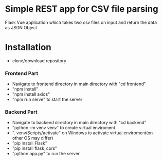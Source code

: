# Simple REST app for CSV file parsing

Flask Vue application which takes two csv files on input and return the data as JSON Object

# Installation
- clone/download repository
### Frontend Part
- Navigate to frontend directory in main directory with "cd frontend"
- "npm install" 
- "npm install axios"
- "npm run serve" to start the server
### Backend Part
- Navigate to backend directory in main directory with "cd backend"
- "python -m venv venv" to create virtual enviroment
- ". venv/Scripts/activate" on Windows to activate virtual enviroment(on other OS may differ)
- "pip install Flask"
- "pip install flask_cors"
- "python app.py" to run the server 





